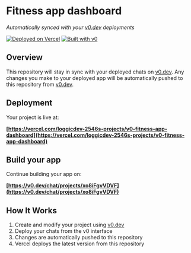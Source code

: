 # Fitness app dashboard

*Automatically synced with your [v0.dev](https://v0.dev) deployments*

[![Deployed on Vercel](https://img.shields.io/badge/Deployed%20on-Vercel-black?style=for-the-badge&logo=vercel)](https://vercel.com/loggicdev-2546s-projects/v0-fitness-app-dashboard)
[![Built with v0](https://img.shields.io/badge/Built%20with-v0.dev-black?style=for-the-badge)](https://v0.dev/chat/projects/xo8iFgvVDVF)

## Overview

This repository will stay in sync with your deployed chats on [v0.dev](https://v0.dev).
Any changes you make to your deployed app will be automatically pushed to this repository from [v0.dev](https://v0.dev).

## Deployment

Your project is live at:

**[https://vercel.com/loggicdev-2546s-projects/v0-fitness-app-dashboard](https://vercel.com/loggicdev-2546s-projects/v0-fitness-app-dashboard)**

## Build your app

Continue building your app on:

**[https://v0.dev/chat/projects/xo8iFgvVDVF](https://v0.dev/chat/projects/xo8iFgvVDVF)**

## How It Works

1. Create and modify your project using [v0.dev](https://v0.dev)
2. Deploy your chats from the v0 interface
3. Changes are automatically pushed to this repository
4. Vercel deploys the latest version from this repository
